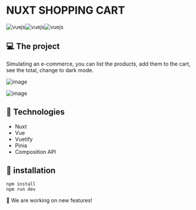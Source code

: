 # NUXT SHOPPING CART

<div style="display:flex">
<img align="center" alt="vuejs" src="https://img.shields.io/badge/nuxt%20js-00C58E?style=for-the-badge&logo=nuxtdotjs&logoColor=white" />
<img align="center" alt="vuejs" src="https://img.shields.io/badge/Vue.js-35495E?style=for-the-badge&logo=vue.js&logoColor=4FC08D" />
<img align="center" alt="vuejs" src="https://img.shields.io/badge/Vuetify-1867C0?style=for-the-badge&logo=vuetify&logoColor=white" />
</div>

## 💻 The project 
   Simulating an e-commerce, you can list the products, add them to the cart, see the total, change to dark mode.
  
![image](https://github.com/user-attachments/assets/7a63f9f5-6d73-44da-a0a4-acc608c642da)

![image](https://github.com/user-attachments/assets/120b6485-9153-4d92-9df5-994261a598f1)




## 🚀 Technologies
* Nuxt
* Vue
* Vuetify
* Pinia
* Composition API

## 🔧 installation
```
npm install
npm run dev
```

<p> 👷 We are working on new features! </p> 
